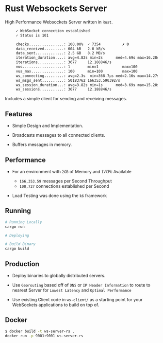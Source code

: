 # Rust Websockets Server

High Performance Websockets Server written in `Rust`.

```bash
     ✓ WebSocket connection established
     ✓ Status is 101

     checks................: 100.00%  ✓ 7354          ✗ 0
     data_received.........: 604 kB   2.0 kB/s
     data_sent.............: 2.5 GB   8.2 MB/s
     iteration_duration....: avg=4.82s min=2s      med=4.69s max=16.28s p(90)=7.69s p(95)=8.5s
     iterations............: 3677     12.188846/s
     vus...................: 1        min=1           max=100
     vus_max...............: 100      min=100         max=100
     ws_connecting.........: avg=2.3s  min=368.7µs med=2.16s max=14.27s p(90)=4.61s p(95)=5.38s
     ws_msgs_sent..........: 50183762 166353.590392/s
     ws_session_duration...: avg=3.82s min=1s      med=3.69s max=15.28s p(90)=6.69s p(95)=7.5s
     ws_sessions...........: 3677     12.188846/s

```

Includes a simple client for sending and receiving messages.

## Features

- Simple Design and Implementation.

- Broadcasts messages to all connected clients.

- Buffers messages in memory.

## Performance

- For an environment with `2GB` of Memory and `1VCPU` Available

  - `166,353.59` messages per Second Throughput
  - `100,727` connections established per Second

- Load Testing was done using the `k6` framework

## Running

```bash
# Running Locally
cargo run

# Deploying

# Build Binary
cargo build

```

## Production

- Deploy binaries to globally distributed servers.

- Use `Georouting` based off of `DNS` or `IP Header Information` to route to nearest Server for `Lowest Latency` and `Optimal Performance`

- Use existing Client code in `ws-client/` as a starting point for your WebSockets applications to build on top of.

## Docker

```bash
$ docker build -t ws-server-rs .
docker run -p 9001:9001 ws-server-rs
```
